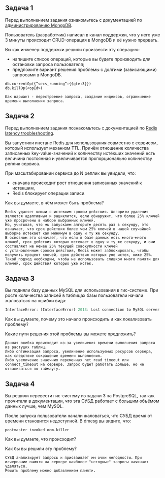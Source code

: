 ## Задача 1

Перед выполнением задания ознакомьтесь с документацией по [администрированию MongoDB](https://docs.mongodb.com/manual/administration/).

Пользователь (разработчик) написал в канал поддержки, что у него уже 3 минуты происходит CRUD-операция в MongoDB и её 
нужно прервать. 

Вы как инженер поддержки решили произвести эту операцию:

- напишите список операций, которые вы будете производить для остановки запроса пользователя;
- предложите вариант решения проблемы с долгими (зависающими) запросами в MongoDB.

```
db.currentOp({“secs_running”:{$gte:3}})
db.killOp(<opId>)

Как вариант - перестроение запроса, создание индексов, ограничение времени выполнения запроса.
```

## Задача 2

Перед выполнением задания познакомьтесь с документацией по [Redis latency troobleshooting](https://redis.io/topics/latency).

Вы запустили инстанс Redis для использования совместно с сервисом, который использует механизм TTL. 
Причём отношение количества записанных key-value-значений к количеству истёкших значений есть величина постоянная и
увеличивается пропорционально количеству реплик сервиса. 

При масштабировании сервиса до N реплик вы увидели, что:

- сначала происходит рост отношения записанных значений к истекшим,
- Redis блокирует операции записи.

Как вы думаете, в чём может быть проблема?

```
Redis удаляет ключи с истекшим сроком действия. Алгоритм удаления является адаптивным и зациклится, если обнаружит, что более 25% ключей уже просрочены в наборе выбранных ключей.
Но, учитывая, что мы запускаем алгоритм десять раз в секунду, это означает, что срок действия более чем 25% ключей в нашей случайной выборке истекает как минимум в одну и ту же секунду.
В основном это означает, что если в базе данных есть много-много ключей, срок действия которых истекает в одну и ту же секунду, и они составляют не менее 25% текущей совокупности ключей 
с установленным сроком действия, Redis может заблокировать, чтобы получить процент ключей, срок действия которых уже истек, ниже 25%.
Такой подход необходим, чтобы не использовать слишком много памяти для ключей, срок действия которых уже истек.
```
 
## Задача 3

Вы подняли базу данных MySQL для использования в гис-системе. При росте количества записей в таблицах базы
пользователи начали жаловаться на ошибки вида:
```python
InterfaceError: (InterfaceError) 2013: Lost connection to MySQL server during query u'SELECT..... '
```

Как вы думаете, почему это начало происходить и как локализовать проблему?

Какие пути решения этой проблемы вы можете предложить?

```
Данная ошибка происходит из-за увеличения времени выполнения запроса из растущих таблиц.
Либо оптимизация запроса, увеличение используемых ресурсов сервера, как следствие сокращение времени выполнения.
Либо увеличение знаечния переменных net_read_timeout или connect_timeout на сервере. Запрос будет работать дольше, но не отваливаться по таймауту.
```

## Задача 4

Вы решили перевести гис-систему из задачи 3 на PostgreSQL, так как прочитали в документации, что эта СУБД работает с 
большим объёмом данных лучше, чем MySQL.

После запуска пользователи начали жаловаться, что СУБД время от времени становится недоступной. В dmesg вы видите, что:

`postmaster invoked oom-killer`

Как вы думаете, что происходит?

Как бы вы решили эту проблему?

```
СУБД анализирует запросы и присваивает им очки негодности. При исчерпании памяти на сервере наиболее "негодные" запросы начинают удаляться.
Решить проблему можно добавлением памяти.
```